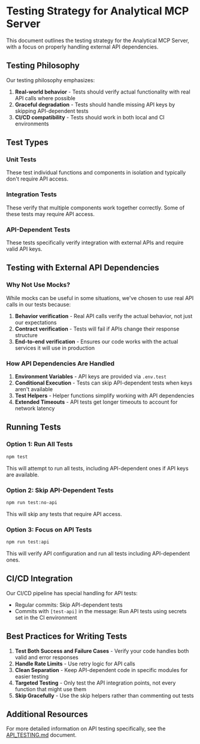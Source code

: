 # Testing Strategy for Analytical MCP Server

This document outlines the testing strategy for the Analytical MCP Server, with a focus on properly handling external API dependencies.

## Testing Philosophy

Our testing philosophy emphasizes:

1. **Real-world behavior** - Tests should verify actual functionality with real API calls where possible
2. **Graceful degradation** - Tests should handle missing API keys by skipping API-dependent tests 
3. **CI/CD compatibility** - Tests should work in both local and CI environments

## Test Types

### Unit Tests

These test individual functions and components in isolation and typically don't require API access.

### Integration Tests

These verify that multiple components work together correctly. Some of these tests may require API access.

### API-Dependent Tests

These tests specifically verify integration with external APIs and require valid API keys.

## Testing with External API Dependencies

### Why Not Use Mocks?

While mocks can be useful in some situations, we've chosen to use real API calls in our tests because:

1. **Behavior verification** - Real API calls verify the actual behavior, not just our expectations
2. **Contract verification** - Tests will fail if APIs change their response structure
3. **End-to-end verification** - Ensures our code works with the actual services it will use in production

### How API Dependencies Are Handled

1. **Environment Variables** - API keys are provided via `.env.test`
2. **Conditional Execution** - Tests can skip API-dependent tests when keys aren't available
3. **Test Helpers** - Helper functions simplify working with API dependencies
4. **Extended Timeouts** - API tests get longer timeouts to account for network latency

## Running Tests

### Option 1: Run All Tests

```bash
npm test
```

This will attempt to run all tests, including API-dependent ones if API keys are available.

### Option 2: Skip API-Dependent Tests

```bash
npm run test:no-api
```

This will skip any tests that require API access.

### Option 3: Focus on API Tests

```bash
npm run test:api
```

This will verify API configuration and run all tests including API-dependent ones.

## CI/CD Integration

Our CI/CD pipeline has special handling for API tests:

- Regular commits: Skip API-dependent tests
- Commits with `[test-api]` in the message: Run API tests using secrets set in the CI environment

## Best Practices for Writing Tests

1. **Test Both Success and Failure Cases** - Verify your code handles both valid and error responses
2. **Handle Rate Limits** - Use retry logic for API calls
3. **Clean Separation** - Keep API-dependent code in specific modules for easier testing
4. **Targeted Testing** - Only test the API integration points, not every function that might use them
5. **Skip Gracefully** - Use the skip helpers rather than commenting out tests

## Additional Resources

For more detailed information on API testing specifically, see the [API_TESTING.md](./API_TESTING.md) document.

